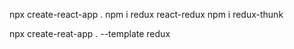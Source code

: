 npx create-react-app .
npm i redux react-redux
npm i redux-thunk

npx create-reat-app . --template redux
